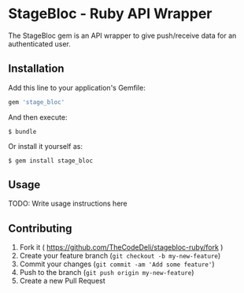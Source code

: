 # StageBloc - Ruby API Wrapper

The StageBloc gem is an API wrapper to give push/receive data for an
authenticated user.

## Installation

Add this line to your application's Gemfile:

```ruby
gem 'stage_bloc'
```

And then execute:

    $ bundle

Or install it yourself as:

    $ gem install stage_bloc

## Usage

TODO: Write usage instructions here

## Contributing

1. Fork it ( https://github.com/TheCodeDeli/stagebloc-ruby/fork )
2. Create your feature branch (`git checkout -b my-new-feature`)
3. Commit your changes (`git commit -am 'Add some feature'`)
4. Push to the branch (`git push origin my-new-feature`)
5. Create a new Pull Request
